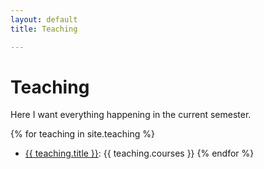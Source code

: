 ```yaml
---
layout: default
title: Teaching

---
```

# Teaching

Here I want everything happening in the current semester. 

{% for teaching in site.teaching %}
* <a href="{{ teaching.url }}">{{ teaching.title }}</a>: {{ teaching.courses }}
{% endfor %}
